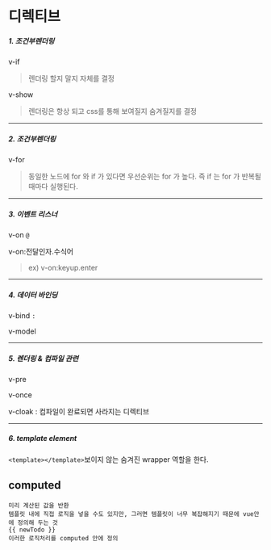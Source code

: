 # 디렉티브

##### 1. 조건부렌더링

v-if

> 렌더링 할지 말지 자체를 결정

v-show

> 렌더링은 항상 되고 css를 통해 보여질지 숨겨질지를 결정

---

##### 2. 조건부렌더링

v-for

> 동일한 노드에 for 와 if 가 있다면 우선순위는 for 가 높다. 즉 if 는 for 가 반복될때마다 실행된다.

---

##### 3. 이벤트 리스너

v-on `@`

v-on:전달인자.수식어

> ex) v-on:keyup.enter

---

##### 4. 데이터 바인딩

v-bind `:`

v-model

---

##### 5. 렌더링 & 컴파일 관련

v-pre

v-once

v-cloak : 컴파일이 완료되면 사라지는 디렉티브

---

##### 6. template element

`<template></template>`보이지 않는 숨겨진 wrapper 역할을 한다.



## computed

```
미리 계산된 값을 반환
템플릿 내에 직접 로직을 넣을 수도 있지만, 그러면 템플릿이 너무 복잡해지기 때문에 vue안에 정의해 두는 것
{{ newTodo }}
이러한 로직처리를 computed 안에 정의
```

